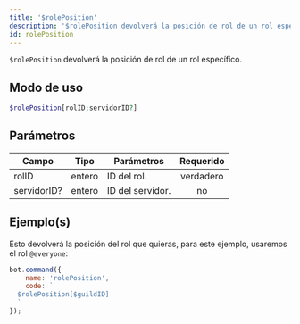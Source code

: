 ```yaml
---
title: '$rolePosition'
description: '$rolePosition devolverá la posición de rol de un rol específico.'
id: rolePosition
---
```


`$rolePosition` devolverá la posición de rol de un rol específico.

## Modo de uso

```php
$rolePosition[rolID;servidorID?]
```

## Parámetros

| Campo       | Tipo   | Parámetros       | Requerido |
| ----------- | ------ | ---------------- |:---------:|
| rolID       | entero | ID del rol.      | verdadero |
| servidorID? | entero | ID del servidor. |    no     |

## Ejemplo(s)

Esto devolverá la posición del rol que quieras, para este ejemplo, usaremos el rol `@everyone`:

```javascript
bot.command({
    name: 'rolePosition',
    code: `
  $rolePosition[$guildID]
  `
});
```
